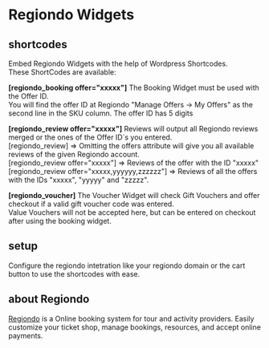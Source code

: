# Regiondo Widgets

## shortcodes
Embed Regiondo Widgets with the help of Wordpress Shortcodes. \
These ShortCodes are available:

__[regiondo_booking offer="xxxxx"]__
The Booking Widget must be used with the Offer ID. \
You will find the offer ID at Regiondo "Manage Offers -> My Offers" as the second line in the SKU column.
The offer ID has 5 digits


__[regiondo_review offer="xxxxx"]__
Reviews will output all Regiondo reviews merged or the ones of the Offer ID´s you entered.\
[regiondo_review] => Omitting the offers attribute will give you all available reviews of the given Regiondo account. \
[regiondo_review offer="xxxxx"] => Reviews of the offer with the ID "xxxxx"\
[regiondo_review offer="xxxxx,yyyyyy,zzzzzz"] => Reviews of all the offers with the IDs "xxxxx", "yyyyy" and "zzzzz".

__[regiondo_voucher]__
The Voucher Widget will check Gift Vouchers and offer checkout if a valid gift voucher code was entered. \
Value Vouchers will not be accepted here, but can be entered on checkout after using the booking widget.



## setup
Configure the regiondo intetration like your regiondo domain or the cart button to use the shortcodes with ease.

## about Regiondo
[Regiondo](https://www.regiondo.de/) is a Online booking system for tour and activity providers. Easily customize your ticket shop, manage bookings, resources, and accept online payments.
